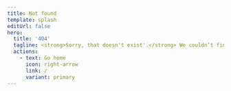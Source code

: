 ```yaml
---
title: Not found
template: splash
editUrl: false
hero:
  title: '404'
  tagline: <strong>Sorry, that doesn't exist'.</strong> We couldn’t find that page.<br>Check the URL or try using the search bar.
  actions:
    - text: Go home
      icon: right-arrow
      link: /
      variant: primary
---
```

